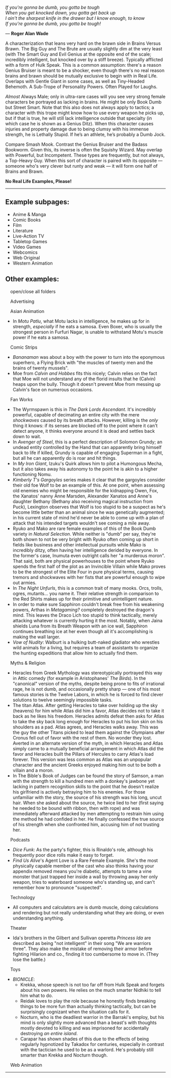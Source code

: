 _If you're gonna be dumb, you gotta be tough  
When you get knocked down, you gotta get back up  
I ain't the sharpest knife in the drawer but I know enough, to know  
If you're gonna be dumb, you gotta be tough!_

— **Roger Alan Wade**

A characterization that leans very hard on the brawn side in Brains Versus Brawn. The Big Guy and The Brute are usually slightly dim at the very least (with The Smart Guy and Evil Genius at the opposite end of the scale; incredibly intelligent, but knocked over by a stiff breeze). Typically afflicted with a form of Hulk Speak. This is a common assumption: there's a reason Genius Bruiser is meant to be a shocker, even though there's no real reason brains and brawn should be mutually exclusive to begin with in Real Life. Overlaps with Gentle Giant in some cases, as well as Tiny-Headed Behemoth. A Sub-Trope of Personality Powers. Often Played for Laughs.

_Almost_ Always Male; only in ultra-rare cases will you see very strong female characters be portrayed as lacking in brains. He might be only Book Dumb but Street Smart. Note that this also does not always apply to tactics; a character with this trope might know how to use every weapon he picks up, but if that is true, he will still lack intelligence outside that specialty (in which case he is shown as a Genius Ditz). When this character causes injuries and property damage due to being clumsy with his immense strength, he is Lethally Stupid. If he’s an athlete, he’s probably a Dumb Jock.

Compare Smash Mook. Contrast the Genius Bruiser and the Badass Bookworm. Given this, its inverse is often the Squishy Wizard. May overlap with Powerful, but Incompetent. These types are frequently, but not always, a Top-Heavy Guy. When this sort of character is paired with its opposite — someone who's very clever but runty and weak — it will form one half of Brains and Brawn.

**No Real Life Examples, Please!**

___

## Example subpages:

-   Anime & Manga
-   Comic Books
-   Film
-   Literature
-   Live-Action TV
-   Tabletop Games
-   Video Games
-   Webcomics
-   Web Original
-   Western Animation

## Other examples:

    open/close all folders 

    Advertising 

    Asian Animation 

-   In _Motu Patlu_, what Motu lacks in intelligence, he makes up for in strength, _especially_ if he eats a samosa. Even Boxer, who is usually the strongest person in Furfuri Nagar, is unable to withstand Motu's muscle power if he eats a samosa.

    Comic Strips 

-   _Bananaman_ was about a boy with the power to turn into the eponymous superhero, a Flying Brick with "the muscles of twenty men and the brains of twenty mussels".
-   Moe from _Calvin and Hobbes_ fits this nicely; Calvin relies on the fact that Moe will not understand any of the florid insults that he (Calvin) heaps upon the bully. Though it doesn't prevent Moe from messing up Calvin's face on numerous occasions.

    Fan Works 

-   The Wyrmspawn is this in _The Dark Lords Ascendant_. It's incredibly powerful, capable of decimating an entire city with the mere _shockwaves_ caused by its breath attacks. However, killing is the _only_ thing it knows: if its senses are blocked off to the point where it can't detect anyone, it thinks everyone around it is dead and settles back down to wait.
-   In _Avenger of Steel_, this is a perfect description of Solomon Grundy; an undead entity controlled by the Hand that can apparently bring himself back to life if killed, Grundy is capable of engaging Superman in a fight, but all he can apparently do is roar and hit things.
-   In _My Iron Giant_, Izuku's Quirk allows him to pilot a Humongous Mecha, but it also takes away his autonomy to the point he is akin to a higher functioning Nomu.
-   _Kimberly T's Gargoyles_ series makes it clear that the gargoyles consider their old foe Wolf to be an example of this. At one point, when assessing old enemies who might be responsible for the kidnapping Owen, Fox, the Xanatos' nanny Anne Marsden, Alexander Xanatos and Anne's daughter Bethany (Bethany also receiving magical instruction from Puck), Lexington observes that Wolf is too stupid to be a suspect as he's become little better than an animal since he was genetically augmented; in his current state of mind he'd never be able to come up with a plan of attack that his intended targets wouldn't see coming a mile away.
-   Ryuko and Mako are rare female examples of this of the Book Dumb variety in _Natural Selection_. While neither is "dumb" per say, they're both shown to not be very bright with Ryuko often coming up short in fields like business and other intellectual pursuits while Mako is incredibly ditzy, often having her intelligence derided by everyone. In the former's case, Inumuta even outright calls her "a murderous moron". That said, both are physical powerhouses to the point where Ryuko spends the first half of the plot as an Invincible Villain while Mako proves to be the strongest of the Elite Four in pure physical terms, causing tremors and shockwaves with her fists that are powerful enough to wipe out armies.
-   In _The Night Unfurls_, this is a common trait of many mooks. Orcs, trolls, ogres, mutants... you name it. Their relative strength in comparison to the Red Shirts makes up for their primitive and unintelligent nature.
-   In order to make sure Sapphiron couldn't break free from his weakening powers, Arthas in _Metagaming?_ completely destroyed the dragon's mind. This leaves the Draco Lich too stupid to think tactically, merely attacking whatever is currently hurting it the most. Notably, when Jaina shields Luna from its Breath Weapon with an ice wall, Sapphiron continues breathing ice at her even though all it's accomplishing is making the wall larger.
-   _Vow of Nudity_: Walburt is a hulking butt-naked gladiator who wrestles wild animals for a living, but requires a team of assistants to organize the hunting expeditions that allow him to actually find them.

    Myths & Religion 

-   Heracles from Greek Mythology was stereotypically portrayed this way in Attic comedy (for example in Aristophanes' _The Birds_). In the "canonical" version of the myths, despite being prone to fits of irrational rage, he is not dumb, and occasionally pretty sharp — one of his most famous stories is the Twelve Labors, in which he is forced to find clever solutions to twelve seemingly impossible tasks.
-   The titan Atlas. After getting Heracles to take over holding up the sky (heavens) for him while Atlas did him a favor, Atlas decides not to take it back as he likes his freedom. Heracles admits defeat then asks for Atlas to take the sky back long enough for Heracles to put his lion skin on his shoulders as a pad. Atlas agrees, and Heracles walks away. This was the guy the other Titans picked to lead them against the Olympians after Cronus fell out of favor with the rest of them. No wonder they lost. Averted in an alternate version of the myth, in which Heracles and Atlas simply came to a mutually beneficial arrangement in which Atlas did the favor and Heracles built the Pillars of Hercules to carry Atlas's load forever. This version was less common as Atlas was an unpopular character and the ancient Greeks enjoyed making him out to be both a villain and a moron.
-   In The Bible's Book of Judges can be found the story of Samson, a man with the strength to kill a hundred men with a donkey's jawbone yet lacking in pattern recognition skills to the point that he doesn't realize his girlfriend is actively betraying him to his enemies. For those unfamiliar with the story, the source of his strength was his long, uncut hair. When she asked about the source, he twice lied to her (first saying he needed to be bound with ribbon, then with rope) and was immediately afterward attacked by men attempting to restrain him using the method he had confided in her. He finally confessed the true source of his strength when she confronted him, accusing him of not trusting her.

    Podcasts 

-   _Dice Funk_: As the party's fighter, this is Rinaldo's role, although his frequently poor dice rolls make it easy to forget.
-   _Find Us Alive_'s Agent Love is a Rare Female Example. She's the most physically capable member of the cast who also thinks having your appendix removed means you're diabetic, attempts to tame a vine monster that just trapped her inside a wall by throwing away her only weapon, tries to waterboard someone who's standing up, and can't remember how to pronounce "suspected".

    Technology 

-   All computers and calculators are is dumb muscle, doing calculations and rendering but not really understanding what they are doing, or even understanding anything.

    Theater 

-   Ida's brothers in the Gilbert and Sullivan operetta _Princess Ida_ are described as being "not intelligent" in their song "We are warriors three". They also make the mistake of removing their armor before fighting Hilarion and co., finding it too cumbersome to move in. (They lose the battle.)

    Toys 

-   _BIONICLE_:
    -   Krekka, whose speech is not too far off from Hulk Speak and forgets about his own powers. He relies on the much smarter Nidhiki to tell him what to do.
    -   Reidak loves to play the role because he honestly finds breaking things to be more fun than actually thinking tactically, but can be surprisingly cognizant when the situation calls for it.
    -   Nocturn, who is the deadliest warrior in the Barraki's employ, but his mind is only slightly more advanced than a beast's with thoughts mostly devoted to killing and was imprisoned for accidentally destroying _an entire island_.
    -   Carapar has shown shades of this due to the effects of being regularly hypnotized by Takadox for centuries, especially in contrast with the tactician he used to be as a warlord. He's probably still smarter than Krekka and Nocturn though.

    Web Animation 

___